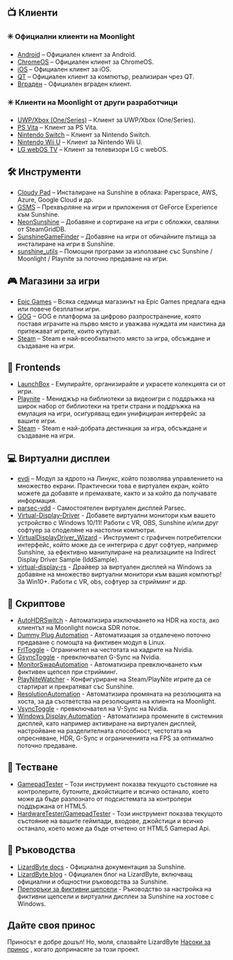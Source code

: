 <!--lint disable awesome-heading awesome-toc double-link-->

<div align="center" style="display: none;">
  <img src="/assets/banner.png" />
  <h1 align="center">Страхотна слънчева светлина</h1>
  <h4 align="center">Колекция от невероятни скриптове, инструменти, ръководства и помощни програми за Sunshine</h4>
</div>

<div align="center" style="display: none;">
[
  <a href="#-clients">Клиенти</a> •
  <a href="#%EF%B8%8F-tools">Инструменти</a> •
  <a href="#-game-stores">Магазини за игри</a> •
  <a href="#-frontends">Интерфейси</a> •
  <a href="#-virtual-displays">Виртуални дисплеи</a> •
  <a href="#-scripts">Скриптове</a> •
  <a href="#-guides">Ръководства</a>
]
</div>

## 📺 Клиенти

### ✳️ Официални клиенти на Moonlight

- [Android](https://github.com/moonlight-stream/moonlight-android) – Официален клиент за Android.
- [ChromeOS](https://github.com/moonlight-stream/moonlight-chrome) – Официален клиент за ChromeOS.
- [iOS](https://github.com/moonlight-stream/moonlight-ios) – Официален клиент за iOS.
- [QT](https://github.com/moonlight-stream/moonlight-qt) – Официален клиент за компютър, реализиран чрез QT.
- [Вграден](https://github.com/moonlight-stream/moonlight-embedded) - Официален вграден клиент.

### ✴️ Клиенти на Moonlight от други разработчици

- [UWP/Xbox (One/Series)](https://github.com/TheElixZammuto/moonlight-xbox) – Клиент за UWP/Xbox (One/Series).
- [PS Vita](https://github.com/xyzz/vita-moonlight) – Клиент за PS Vita.
- [Nintendo Switch](https://github.com/XITRIX/Moonlight-Switch) – Клиент за Nintendo Switch.
- [Nintendo Wii U](https://github.com/GaryOderNichts/moonlight-wiiu) – Клиент за Nintendo Wii U.
- [LG webOS TV](https://github.com/mariotaku/moonlight-tv) – Клиент за телевизори LG с webOS.

## 🛠️ Инструменти

- [Cloudy Pad](https://github.com/PierreBeucher/cloudypad) – Инсталиране на Sunshine в облака: Paperspace, AWS, Azure, Google Cloud и др.
- [GSMS](https://github.com/LizardByte/GSMS) – Прехвърляне на игри и приложения от GeForce Experience към Sunshine.
- [NeonSunshine](https://github.com/NeonLightning/NeonSunshine) – Добавяне и сортиране на игри с обложки, сваляни от SteamGridDB.
- [SunshineGameFinder](https://github.com/JMTK/SunshineGameFinder) – Добавяне на игри от обичайните пътища за инсталиране на игри в Sunshine.
- [sunshine_utils](https://github.com/designer-living/sunshine_utils) – Помощни програми за използване със Sunshine / Moonlight / Playnite за поточно предаване на игри.

## 🎮 Магазини за игри

- [Epic Games](https://www.epicgames.com) – Всяка седмица магазинът на Epic Games предлага една или повече безплатни игри.
- [GOG](https://www.gog.com) – GOG е платформа за цифрово разпространение, която поставя играчите на първо място и уважава нуждата им наистина да притежават игрите, които купуват.
- [Steam](https://store.steampowered.com) – Steam е най-всеобхватното място за игра, обсъждане и създаване на игри.

## 💠 Frontends

- [LaunchBox](https://www.launchbox-app.com/) - Емулирайте, организирайте и украсете колекцията си от игри.
- [Playnite](https://github.com/JosefNemec/Playnite) - Мениджър на библиотеки за видеоигри с поддръжка на широк набор от библиотеки на трети страни и поддръжка на емулация на игри, осигуряващ един унифициран интерфейс за вашите игри.
- [Steam](https://store.steampowered.com) - Steam е най-добрата дестинация за игра, обсъждане и създаване на игри.

## 💻 Виртуални дисплеи

- [evdi](https://github.com/DisplayLink/evdi) – Модул за ядрото на Линукс, който позволява управлението на множество екрани. Практически това е виртуален екран, който можете да добавяте и премахвате, както и за който да получавате информация.
- [parsec-vdd](https://github.com/nomi-san/parsec-vdd) - Самостоятелен виртуален дисплей Parsec.
- [Virtual-Display-Driver](https://github.com/itsmikethetech/Virtual-Display-Driver) - Добавете виртуални монитори към вашето устройство с Windows 10/11! Работи с VR, OBS, Sunshine и/или друг софтуер за споделяне на настолни компютри.
- [VirtualDisplayDriver_Wizard](https://github.com/sofmeright/VirtualDisplayDriver_Wizard) - Инструмент с графичен потребителски интерфейс, който може да се интегрира с друг софтуер, например Sunshine, за ефективно манипулиране на реализациите на Indirect Display Driver Sample (IddSample).
- [virtual-display-rs](https://github.com/MolotovCherry/virtual-display-rs) - Драйвер за виртуален дисплей на Windows за добавяне на множество виртуални монитори към вашия компютър! За Win10+. Работи с VR, obs, софтуер за стрийминг и др.

## 📜 Скриптове

- [AutoHDRSwitch](https://github.com/Nonary/AutoHDRSwitch) - Автоматизира изключването на HDR на хоста, ако клиентът на Moonlight поиска SDR поток.
- [Dummy Plug Automation](https://github.com/XenHat/dummy-plug-automation) - Автоматизация за отдалечено поточно предаване с помощта на фиктивен модул в Linux.
- [FrlToggle](https://github.com/FrogTheFrog/frl-toggle) - Ограничител на честотата на кадрите на Nvidia.
- [GsyncToggle](https://github.com/FrogTheFrog/gsync-toggle) - превключвател G-Sync на Nvidia.
- [MonitorSwapAutomation](https://github.com/Nonary/MonitorSwapAutomation) - Автоматизира превключването към фиктивен щепсел при стрийминг.
- [PlayNiteWatcher](https://github.com/Nonary/PlayNiteWatcher) - Конфигуриране на Steam/PlayNite игрите да се стартират и прекратяват със Sunshine.
- [ResolutionAutomation](https://github.com/Nonary/ResolutionAutomation) - Автоматизира промяната на резолюцията на хоста, за да съответства на резолюцията на клиента на Moonlight.
- [VsyncToggle](https://github.com/xanderfrangos/vsync-toggle) - превключвател на V-Sync на Nvidia.
- [Windows Display Automation](https://github.com/fehbari/sunshine-scripts) - Автоматизира промените в системния дисплей, като например активиране на виртуален дисплей, настройване на разделителната способност, честотата на опресняване, HDR, G-Sync и ограниченията на FPS за оптимално поточно предаване.

## 🧪 Тестване

- [GamepadTester](https://hardwaretester.com/gamepad) – Този инструмент показва текущото състояние на контролерите, бутоните, джойстиците и всичко останало, което може да бъде разпознато от подсистемата за контролери поддържана от HTML5.
- [HardwareTester/GamepadTester](https://hardwaretester.com/gamepad) - Този инструмент показва текущото състояние на вашите геймпади, входове, джойстици и всичко останало, което може да бъде отчетено от HTML5 Gamepad Api.

## 📓 Ръководства

- [LizardByte docs](https://docs.lizardbyte.dev/projects/sunshine) - Официална документация за Sunshine.
- [LizardByte blog](https://app.lizardbyte.dev/blog) - Официален блог на LizardByte, включващ официални и общностни ръководства за Sunshine.
- [Препоръки за фиктивни щепсели](https://github.com/Nonary/documentation/wiki/DummyPlugs) - Ръководство за настройка на фиктивни щепсели и виртуални дисплеи за Sunshine на хостове с Windows.

## Дайте своя принос

Приносът е добре дошъл! Но, моля, спазвайте LizardByte
[Насоки за принос](https://docs.lizardbyte.dev/en/latest/developers/contributing.html)
, когато допринасяте за този проект.
